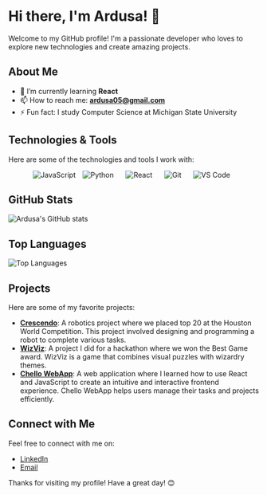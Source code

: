 # Hi there, I'm Ardusa! 👋

Welcome to my GitHub profile! I'm a passionate developer who loves to explore new technologies and create amazing projects.

## About Me

- 🌱 I’m currently learning **React**
- 📫 How to reach me: **[ardusa05@gmail.com](mailto:ardusa05@gmail.com)**
- ⚡ Fun fact: I study Computer Science at Michigan State University

## Technologies & Tools

Here are some of the technologies and tools I work with:
<p align="center">
    <img src="https://img.shields.io/badge/JavaScript-F7DF1E?style=for-the-badge&logo=javascript&logoColor=black" alt="JavaScript" class="badge">
    <img src="https://img.shields.io/badge/Python-3776AB?style=for-the-badge&logo=python&logoColor=white" alt="Python" style="margin: 0 10px;">
    <img src="https://img.shields.io/badge/React-61DAFB?style=for-the-badge&logo=react&logoColor=black" alt="React" style="margin: 0 10px;">
    <img src="https://img.shields.io/badge/Git-F05032?style=for-the-badge&logo=git&logoColor=white" alt="Git" style="margin: 0 10px;">
    <img src="https://img.shields.io/badge/Visual_Studio_Code-007ACC?style=for-the-badge&logo=visual-studio-code&logoColor=white" alt="VS Code" style="margin: 0 10px;">
</p>

<!-- <style>
    .badge {
        ![Ardusa's GitHub stats](https://github-readme-stats.vercel.app/api?username=Ardusa&show_icons=true&theme=radical&cache_bust=${new Date().getTime()})
    }
</style> -->

## GitHub Stats

![Ardusa's GitHub stats](https://github-readme-stats.vercel.app/api?username=Ardusa&show_icons=true&theme=radical)

## Top Languages

![Top Languages](https://github-readme-stats.vercel.app/api/top-langs/?username=Ardusa&layout=compact&theme=radical)

## Projects

Here are some of my favorite projects:

- **[Crescendo](https://github.com/robostangs/Crescendo)**: A robotics project where we placed top 20 at the Houston World Competition. This project involved designing and programming a robot to complete various tasks.
- **[WizViz](https://github.com/knivier/WizViz)**: A project I did for a hackathon where we won the Best Game award. WizViz is a game that combines visual puzzles with wizardry themes.
- **[Chello WebApp](https://github.com/Ardusa/chello-frontend-webapp)**: A web application where I learned how to use React and JavaScript to create an intuitive and interactive frontend experience. Chello WebApp helps users manage their tasks and projects efficiently.

## Connect with Me

Feel free to connect with me on:

- [LinkedIn](https://www.linkedin.com/in/ardusa/)
- [Email](mailto:ardusa05@gmail.com)

Thanks for visiting my profile! Have a great day! 😊

